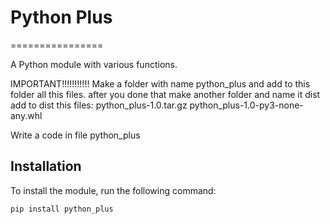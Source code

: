 # Python Plus
================

A Python module with various functions.

IMPORTANT!!!!!!!!!!!
Make a folder with name python_plus and add to this folder all this files. after you done that make another folder and name it dist 
add to dist this files:
python_plus-1.0.tar.gz
python_plus-1.0-py3-none-any.whl

Write a code in file python_plus

## Installation

To install the module, run the following command:
```bash
pip install python_plus
